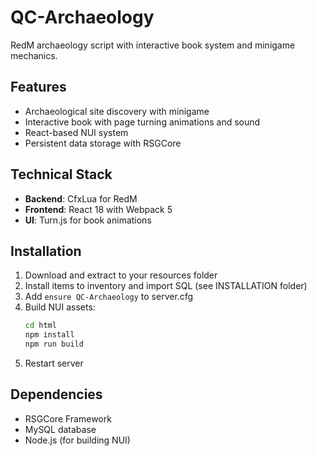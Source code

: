 # QC-Archaeology

RedM archaeology script with interactive book system and minigame mechanics.

## Features

- Archaeological site discovery with minigame
- Interactive book with page turning animations and sound
- React-based NUI system
- Persistent data storage with RSGCore

## Technical Stack

- **Backend**: CfxLua for RedM
- **Frontend**: React 18 with Webpack 5
- **UI**: Turn.js for book animations

## Installation

1. Download and extract to your resources folder
2. Install items to inventory and import SQL (see INSTALLATION folder)
3. Add `ensure QC-Archaeology` to server.cfg
4. Build NUI assets:
   ```bash
   cd html
   npm install
   npm run build
   ```
5. Restart server

## Dependencies

- RSGCore Framework
- MySQL database
- Node.js (for building NUI)
